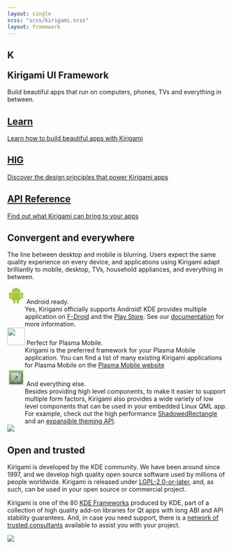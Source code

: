 ```yaml
---
layout: single
scss: "scss/kirigami.scss"
layout: framework
---
```


<div class="container-fluid">
<section class="kirigami-header">
  <h1><p class="header-logo">K</p>Kirigami UI Framework</h1>
  <p>Build beautiful apps that run on computers, phones, TVs and everything in between.</p>
</section>
</div>

<div>
  <div class="container text-center block-navs">
    <a href="/docs/getting-started/kirigami/" target="_blank" class="block-nav">
      <i class="icon icon_document-share"></i>
      <h2>Learn</h2>
      <p>Learn how to build beautiful apps with Kirigami</p>
    </a>
    <a href="https://hig.kde.org/" target="_blank" class="block-nav">
      <i class="icon icon_draw-watercolor"></i>
      <h2>HIG</h2>
      <p>Discover the design principles that power Kirigami apps</p>
    </a>
    <a href="https://api.kde.org/frameworks/kirigami/html/index.html" class="block-nav">
      <i class="icon icon_anchor"></i>
      <h2>API Reference</h2>
      <p>Find out what Kirigami can bring to your apps</p>
    </a>
  </div>
</div>

<section class="container mt-5">
  <div class="row">
    <div class="col-12 col-lg-6">
      <h2 class="h1 bold">Convergent and everywhere</h2>
      <p>The line between desktop and mobile is blurring. Users expect the same quality
      experience on every device, and applications using Kirigami adapt brilliantly to
      mobile, desktop, TVs, household appliances, and everything in between.</p>
      <div class="d-flex flex-column mt-4" style="gap: 1rem" >
        <div class="position-relative pl-5">
          <dt class="d-inline font-semibold text-gray-900">
            <svg xmlns="http://www.w3.org/2000/svg" xmlns:xlink="http://www.w3.org/1999/xlink" viewBox="-147 -70 294 345" class="position-absolute" width="40" height="40" style="top: 1px; left: 1px;"> <g fill="#a4c639"> <use stroke-width="14.4" xlink:href="#b" stroke="#FFF"/> <use xlink:href="#a" transform="scale(-1,1)"/> <g id="a" stroke="#FFF" stroke-width="7.2"> <rect rx="6.5" transform="rotate(29)" height="86" width="13" y="-86" x="14"/> <rect id="c" rx="24" height="133" width="48" y="41" x="-143"/> <use y="97" x="85" xlink:href="#c"/> </g> <g id="b"> <ellipse cy="41" rx="91" ry="84"/> <rect rx="22" height="182" width="182" y="20" x="-91"/> </g> </g> <g stroke="#FFF" stroke-width="7.2" fill="#FFF"> <path d="m-95 44.5h190"/><circle cx="-42" r="4"/><circle cx="42" r="4"/></g></svg>
            Android ready.
          </dt>
          <!-- space -->
          <dd class="d-inline">Yes, Kirigami officially supports Android! KDE provides multiple application on <a href="community.kde.org/Android/FDroid">F-Droid</a> and the <a href="https://play.google.com/store/apps/dev?id=4758894585905287660">Play Store</a>. See our <a href="/docs/build/android/">documentation</a> for more information.</dd>
        </div>
        <div class="position-relative pl-5">
          <dt class="d-inline font-semibold text-gray-900">
            <img src="https://plasma-mobile.org/img/logo.svg" alt="" height="40" class="position-absolute" style="top: 1px; left: 1px;">
            Perfect for Plasma Mobile.
          </dt>
          <!-- space -->
          <dd class="d-inline">Kirigami is the preferred framework for your Plasma Mobile application. You can find a list of many existing Kirigami applications for Plasma Mobile on the <a href="https://plasma-mobile.org/#applications">Plasma Mobile website</a></dd>
        </div>
        <div class="position-relative pl-5">
          <dt class="d-inline font-semibold text-gray-900">
            <svg width="40" height="40" class="position-absolute" style="top: 1px; left: 1px;"  version="1.1" viewBox="0 0 64 64"> <defs id="defs5455"> <linearGradient id="linearGradient4251-0"> <stop style="stop-color:#63984b" id="stop4253-4"/> <stop offset="1" style="stop-color:#8fc278" id="stop4255-2"/> </linearGradient> <linearGradient id="linearGradient4159"> <stop style="stop-color:#2a2c2f" id="stop4161"/> <stop offset="1" style="stop-color:#424649" id="stop4163"/> </linearGradient> <linearGradient  xlink:href="#linearGradient4251-0" id="linearGradient4291" y1="549.79797" y2="497.79797" x2="0" gradientUnits="userSpaceOnUse" gradientTransform="matrix(1 0 0 1 -376.57144 -491.79797)"/> <linearGradient  xlink:href="#linearGradient4219" id="linearGradient4337" y1="549.79797" y2="497.79797" gradientUnits="userSpaceOnUse" x2="0" gradientTransform="matrix(0.65384614 0 0 0.65384614 141.42858 181.31471)"/> <linearGradient  xlink:href="#linearGradient4227" id="linearGradient5093" y1="10" x1="7" y2="27" x2="24" gradientUnits="userSpaceOnUse" gradientTransform="matrix(1 0 0 1 392.57144 507.79797)"/> <linearGradient  id="linearGradient4227"> <stop style="stop-color:#292c2f" id="stop4229"/> <stop offset="1" style="stop-opacity:0" id="stop4231"/> </linearGradient> <linearGradient  xlink:href="#linearGradient4159" id="linearGradient5010" y1="536.79797" y2="522.79797" x2="0" gradientUnits="userSpaceOnUse" gradientTransform="matrix(1 0 0 1 8.00001 -8.00003)"/> <linearGradient  xlink:href="#linearGradient4227" id="linearGradient4383" y1="15" x1="15" y2="57" x2="57" gradientUnits="userSpaceOnUse"/> <linearGradient  id="linearGradient4219"> <stop style="stop-color:#999a9c" id="stop4221"/> <stop offset="1" style="stop-color:#dcdfdf" id="stop4223"/> </linearGradient> </defs> <metadata id="metadata5458"/> <g inkscape:label="Capa 1" inkscape:groupmode="layer" id="layer1" transform="matrix(1 0 0 1 -376.57144 -491.79797)"> <path style="fill:#dce269;fill-rule:evenodd" id="path4346" d="M 6 15 L 6 16 L 9.1992188 18.400391 L 10 18 L 6 15 z " transform="matrix(1 0 0 1 376.57144 491.79797)"/> <path style="fill:url(#linearGradient4291)" id="rect4283" d="M 6 6 L 6 15 L 10 18 L 6 20 L 6 58 L 58 58 L 58 6 L 6 6 z " transform="matrix(1 0 0 1 376.57144 491.79797)"/> <path style="fill:url(#linearGradient4383);opacity:0.2;fill-rule:evenodd" id="path4378" d="M 49 15 L 15 49 L 24 58 L 58 58 L 58 24 L 49 15 z " transform="matrix(1 0 0 1 376.57144 491.79797)"/> <rect width="52" x="382.57144" y="548.79773" height="1" style="fill:#dce269" id="rect4293"/> <path inkscape:connector-curvature="0" style="color:#000000" id="path4303-6" d="m 427.57143,543.79797 0,1 -1,0 0,-1 1,0 z m -1,1 0,1 -1,0 0,-1 1,0 z m -1,0 -1,0 0,-1 1,0 0,1 z m -1,0 0,1 -1,0 0,-1 1,0 z m -1,0 -1,0 0,-1 1,0 0,1 z m -1,0 0,1 -1,0 0,-1 1,0 z m -1,0 -1,0 0,-1 1,0 0,1 z m -1,0 0,1 -1,0 0,-1 1,0 z m -1,0 -1,0 0,-1 1,0 0,1 z m -1,0 0,1 -1,0 0,-1 1,0 z m -1,0 -1,0 0,-1 1,0 0,1 z m -1,0 0,1 -1,0 0,-1 1,0 z m -1,0 -1,0 0,-1 1,0 0,1 z m -1,0 0,1 -1,0 0,-1 1,0 z m -1,0 -1,0 0,-1 1,0 0,1 z m -1,0 0,1 -1,0 0,-1 1,0 z"/> <path inkscape:connector-curvature="0" style="fill:#e6ea97;fill-rule:evenodd" id="path4317" d="m 431.57143,543.79797 -2,2 2,0 0,-2 z"/> <path inkscape:connector-curvature="0" style="color:#000000" id="path4331" d="m 387.57143,543.79797 0,1 1,0 0,-1 -1,0 z m 1,1 0,1 1,0 0,-1 -1,0 z m 1,0 1,0 0,-1 -1,0 0,1 z m 1,0 0,1 1,0 0,-1 -1,0 z m 1,0 1,0 0,-1 -1,0 0,1 z m 1,0 0,1 1,0 0,-1 -1,0 z m 1,0 1,0 0,-1 -1,0 0,1 z m 1,0 0,1 1,0 0,-1 -1,0 z m 1,0 1,0 0,-1 -1,0 0,1 z m 1,0 0,1 1,0 0,-1 -1,0 z m 1,0 1,0 0,-1 -1,0 0,1 z m 1,0 0,1 1,0 0,-1 -1,0 z m 1,0 1,0 0,-1 -1,0 0,1 z m 1,0 0,1 1,0 0,-1 -1,0 z m 1,0 1,0 0,-1 -1,0 0,1 z m 1,0 0,1 1,0 0,-1 -1,0 z"/> <path inkscape:connector-curvature="0" style="color:#000000" id="path4333" d="m 432.57143,521.79797 -1,0 0,-1 1,0 0,1 z m -1,-1 -1,0 0,-1 1,0 0,1 z m 0,-1 0,-1 1,0 0,1 -1,0 z m 0,-1 -1,0 0,-1 1,0 0,1 z m 0,-1 0,-1 1,0 0,1 -1,0 z m 0,-1 -1,0 0,-1 1,0 0,1 z m 0,-1 0,-1 1,0 0,1 -1,0 z m 0,-1 -1,0 0,-1 1,0 0,1 z m 0,-1 0,-1 1,0 0,1 -1,0 z m 0,-1 -1,0 0,-1 1,0 0,1 z m 0,-1 0,-1 1,0 0,1 -1,0 z m 0,-1 -1,0 0,-1 1,0 0,1 z m 0,-1 0,-1 1,0 0,1 -1,0 z m 0,-1 -1,0 0,-1 1,0 0,1 z m 0,-1 0,-1 1,0 0,1 -1,0 z m 0,-1 -1,0 0,-1 1,0 0,1 z"/> <rect width="34" x="391.57144" y="506.79797" height="34" style="fill:url(#linearGradient4337)" id="rect4335"/> <path inkscape:connector-curvature="0" style="color:#000000" id="path4339" d="m 54,40 0,1 1,0 0,-1 z m 1,1 0,1 1,0 0,-1 z m 0,1 -1,0 0,1 1,0 z m 0,1 0,1 1,0 0,-1 z m 0,1 -1,0 0,1 1,0 z m 0,1 0,1 1,0 0,-1 z m 0,1 -1,0 0,1 1,0 z m 0,1 0,1 1,0 0,-1 z m 0,1 -1,0 0,1 1,0 z" transform="matrix(1 0 0 1 376.57144 491.79797)"/> <path inkscape:connector-curvature="0" style="fill:url(#linearGradient5093);opacity:0.2;fill-rule:evenodd" id="path5074" d="m 404.57144,516.89758 0,1.5 7.2168,7.18359 -1.2168,1.2168 7,7 0,-10 -2,-2 -2.5332,2.5332 -7.4668,-7.43359 -1,0 z m -2,5.40039 0,2.19922 4,3.97461 0,2.32617 7,7 4,0 0,-1.58008 -14,-13.91992 -1,0 z"/> <path inkscape:connector-curvature="0" style="fill:url(#linearGradient5010)" id="path4783" d="m 405.07144,516.79797 c -0.48475,0 -0.875,0.39025 -0.875,0.875 0,0.48475 0.39025,0.875 0.875,0.875 0.48475,0 0.875,-0.39025 0.875,-0.875 0,-0.48475 -0.39025,-0.875 -0.875,-0.875 z m 5.5,0 -2,2 3,3 -3,3 2,2 3,-3 2,-2 -2,-2 -3,-3 z m -7.6875,5.25 c -0.72712,0 -1.3125,0.58537 -1.3125,1.3125 0,0.72712 0.58538,1.3125 1.3125,1.3125 0.72713,0 1.3125,-0.58538 1.3125,-1.3125 0,-0.72713 -0.58537,-1.3125 -1.3125,-1.3125 z m 3.9375,5.25 c -0.9695,0 -1.75,0.7805 -1.75,1.75 0,0.9695 0.7805,1.75 1.75,1.75 0.9695,0 1.75,-0.7805 1.75,-1.75 0,-0.9695 -0.7805,-1.75 -1.75,-1.75 z"/> <rect width="34" x="391.57144" y="539.79797" height="0.999996" style="fill:#616365" id="rect4167"/> <rect width="8" x="393.57144" y="535.79797" height="1" style="fill:#484a4b" id="rect4172"/> <rect width="4" x="393.57144" y="537.79797" height="1" style="fill:#484a4b" id="rect4174"/> <path style="fill:#484a4b" id="rect4176" d="M 42 16 L 42 17 L 43 17 L 44 17 L 44 16 L 43 16 L 42 16 z M 44 17 L 44 18 L 43 18 L 42 18 L 42 19 L 42 20 L 42 21 L 43 21 L 43 20 L 43 19 L 44 19 L 44 20 L 44 21 L 45 21 L 46 21 L 47 21 L 47 20 L 46 20 L 46 19 L 45 19 L 45 18 L 46 18 L 46 17 L 45 17 L 44 17 z M 46 17 L 47 17 L 47 16 L 46 16 L 46 17 z M 46 18 L 46 19 L 47 19 L 47 18 L 46 18 z " transform="matrix(1 0 0 1 376.57144 491.79797)"/> </g> </svg>
            And everything else.
          </dt>
          <!-- space -->
          <dd class="d-inline">Besides providing high level components, to make it easier to support multiple form factors, Kirigami also provides a wide variety of low level components that can be used in your embedded Linux QML app. For example, check out the high performance <a href="https://api.kde.org/frameworks/kirigami/html/classShadowedRectangle.html">ShadowedRectangle</a> and an <a href="/docs/getting-started/kirigami/style-colors/">expansible theming API</a>.</dd>
        </div>
      </div>
    </div>
    <div class="col-12 col-lg-6">
      <img src="tokodon-desktop.png" class="img-fluid kirigami-devices"/>
    </div>
   </div>
   <div class="row">
    <div class="col-12 col-lg-6 mt-5 order-0 order-lg-2">
      <h2 class="h1 bold">Open and trusted</h2>
      <p>Kirigami is developed by the KDE community. We have been around since 1997, and we develop high quality open source software used by millions of people worldwide. Kirigami is released under <a href="https://invent.kde.org/frameworks/kirigami/-/tree/master/LICENSES/LGPL-2.0-or-later.txt">LGPL-2.0-or-later</a>, and, as such, can be used in your open source or commercial project.</p>
      <p>Kirigami is one of the 80 <a href="/products/frameworks">KDE Frameworks</a> produced by KDE, part of a collection of high quality add-on libraries for Qt apps with long ABI and API stability guarantees. And, in case you need support, there is a <a href="ev.kde.org/consultants/">network of trusted consultants</a> available to assist you with your project.</p>
    </div>
    <div class="col-12 col-lg-6 mt-5">
      <img src="neochat.png" class="img-fluid kirigami-devices"/>
    </div>
  </div>
</section>

